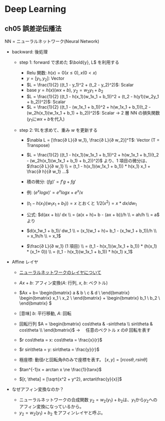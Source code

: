 # Deep Learning

## ch05 誤差逆伝播法

NN = ニューラルネットワーク(Neural Network)

- backward: 後処理

  - step 1: forward で求めた $\bold{y}, L$ を利用する

    - Relu 関数: $h(x) = 0 (x \le 0), x (0 \lt x)$
    - $y = [y_1, y_2]$: Vector
    - $L = \frac{1}{2} ((t_1 - y_1)^2 + (t_2 - y_2)^2)$: Scalar
    - base $y = h(x)(wx + b)$, $y_2 = w_2y_1 + b_2$
    - $L = \frac{1}{2} ((t_1 - h(x_1)(w_1x_1 + b_1))^2 + (t_2 - h(y1)(w_2y_1 + b_2))^2)$: Scalar
    - $L = \frac{1}{2} ((t_1 - (w_1x_1 + b_1))^2 + h(w_1x_1 + b_1)(t_2 - (w_2h(x_1)(w_1x_1 + b_1) + b_2))^2)$: Scalar → 2 層 NN の損失関数 ($y_1$に$wx + b$を代入)

  - step 2: $\nabla L$を求めて、重み $w$ を更新する

    - $\nabla L = [\frac{∂ L}{∂ w_1}, \frac{∂ L}{∂ w_2}]^T$: Vector (T = Transpose)
    - $L = \frac{1}{2} ((t_1 - h(x_1)(w_1x_1 + b_1))^2 + h(w_1x_1 + b_1)(t_2 - (w_2h(x_1)(w_1x_1 + b_1) + b_2))^2)$ より、1 項目の微分は、
      $\frac{∂ L}{∂ w_1} \\ = (t_1 - h(x_1)(w_1x_1 + b_1)) * h(x_1) x_1 + \frac{∂ h}{∂ w_1} ...$
    - 積の微分: $(fg)' = f'g + fg'$
    - 例: $(e^x logx)' = e^x logx + e^x /x$
    - $(t_1 - h(x_1)(w_1x_1 + b_1)) = x$ とおくと $1/2 (x^2) = x * dx/dw_1$

    - 公式: $d(ax + b)/ dx \\ = (a(x + h)+ b - (ax + b))/h \\ = ah/h \\ = a$ より

    - $d(x_1w_1 + b_1)/ dw_1 \\ = (x_1(w_1 + h)+ b_1 - (x_1w_1 + b_1))/h \\ = x_1h/h \\ = x_1$
    - $\frac{∂ L}{∂ w_1} (1 項目) \\ = (t_1 - h(x_1)(w_1x_1 + b_1)) * (h(x_1) * (x_1+ 0)) \\ = (t_1 - h(x_1)(w_1x_1 + b_1)) * h(x_1) x_1$

- Affine レイヤ

  - [ニューラルネットワークのレイヤについて](https://qiita.com/osadataku/items/fa38cfc697611783d465)
  - $Ax + b$: アフィン変換($A$: 行列, $x$, $b$: ベクトル)
  - $Ax + b= \begin{bmatrix}
    a & b \\
    c & d \\
    \end{bmatrix}
    \begin{bmatrix}
    x_1 \\
    x_2 \\
    \end{bmatrix} +
        \begin{bmatrix}
    b_1 \\
    b_2 \\
    \end{bmatrix}
    $

  - [意味] $b$: 平行移動, $A$: 回転
  - 回転行列
    $A = \begin{bmatrix}
    cos\theta & -sin\theta \\
    sin\theta & cos\theta \\
    \end{bmatrix}$
    → 　任意のベクトル $x$ の$\theta$ 回転を表す
  - $r cos\theta = x: cos\theta = \frac{x}{r}$
  - $r sin\theta = y: sin\theta = \frac{y}{r}$
  - 極座標: 動径$r$と回転角$\theta$のみで座標を表す。 $[x, y] = [r cos\theta, r sin\theta]$
  - $tan^{-1}x = arctan x \ne \frac{1}{tanx}$
  - $[r, \theta] = [\sqrt{x^2 + y^2}, arctan\frac{y}{x}]$

- なぜアフィン変換なのか？
  - ニューラルネットワークの合成関数 $y_2 = w_2(y_1) + b_2$は、$y_1$から$y_2$へのアフィン変換になっているから。
  - $y_2 = w_2(y_1) + b_2$ をアフィンレイヤと呼ぶ。
